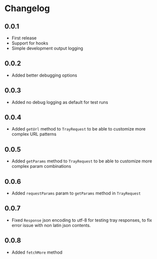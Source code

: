 # Changelog

## 0.0.1

* First release
* Support for hooks
* Simple development output logging

## 0.0.2

* Added better debugging options

## 0.0.3

* Added no debug logging as default for test runs

## 0.0.4

* Added `getUrl` method to `TrayRequest` to be able to customize more complex URL patterns

## 0.0.5

* Added `getParams` method to `TrayRequest` to be able to customize more complex param combinations

## 0.0.6

* Added `requestParams` param to `getParams` method in `TrayRequest`

## 0.0.7

* Fixed `Response` json encoding to utf-8 for testing tray responses, to fix error issue with non latin json contents.

## 0.0.8

* Added `fetchMore` method
